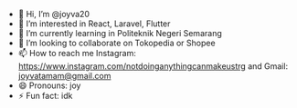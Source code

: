 - 👋 Hi, I’m @joyva20
- 👀 I’m interested in React, Laravel, Flutter
- 🌱 I’m currently learning in Politeknik Negeri Semarang
- 💞️ I’m looking to collaborate on Tokopedia or Shopee
- 📫 How to reach me Instagram: https://www.instagram.com/notdoinganythingcanmakeustrg and Gmail: joyvatamam@gmail.com
- 😄 Pronouns: joy
- ⚡ Fun fact: idk

<!---
joyva20/joyva20 is a ✨ special ✨ repository because its `README.md` (this file) appears on your GitHub profile.
You can click the Preview link to take a look at your changes.
--->
